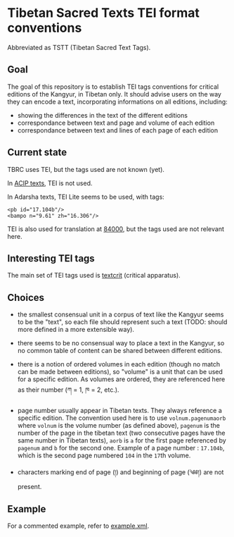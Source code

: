 # Tibetan Sacred Texts TEI format conventions

Abbreviated as TSTT (Tibetan Sacred Text Tags).

## Goal

The goal of this repository is to establish TEI tags conventions for critical editions of the Kangyur, in Tibetan only. It should advise users on the way they can encode a text, incorporating informations on all editions, including:

- showing the differences in the text of the different editions
- correspondance between text and page and volume of each edition
- correspondance between text and lines of each page of each edition

## Current state

TBRC uses TEI, but the tags used are not known (yet).

In [ACIP texts](https://raw.githubusercontent.com/karmapa17/Lhasa-kangyur-acip-xml), TEI is not used.

In Adarsha texts, TEI Lite seems to be used, with tags:

    <pb id="17.104b"/>
    <bampo n="9.61" zh="16.306"/>

TEI is also used for translation at [84000](http://84000.co), but the tags used are not relevant here.

## Interesting TEI tags

The main set of TEI tags used is [textcrit](http://www.tei-c.org/release/doc/tei-p5-doc/en/html/TC.html) (critical apparatus).

## Choices

- the smallest consensual unit in a corpus of text like the Kangyur seems to be the "text", so each file should represent such a text (TODO: should more defined in a more extensible way). 

- there seems to be no consensual way to place a text in the Kangyur, so no common table of content can be shared between different editions.

- there is a notion of ordered volumes in each edition (though no match can be made between editions), so "volume" is a unit that can be used for a specific edition. As volumes are ordered, they are referenced here as their number (ཀ = 1, ཁ = 2, etc.).

- page number usually appear in Tibetan texts. They always reference a specific edition. The convention used here is to use `volnum.pagenumaorb` where `volnum` is the volume number (as defined above), `pagenum` is the number of the page in the tibetan text (two consecutive pages have the same number in Tibetan texts), `aorb` is `a` for the first page referenced by `pagenum` and `b` for the second one. Example of a page number : `17.104b`, which is the second page numbered `104` in the `17`th volume.

- characters marking end of page (།) and beginning of page (༄༅།) are not present.

## Example

For a commented example, refer to [example.xml](example.xml).
